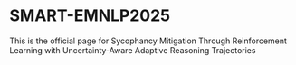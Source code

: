 # SMART-EMNLP2025
This is the official page for Sycophancy Mitigation Through Reinforcement Learning with Uncertainty-Aware Adaptive Reasoning Trajectories
